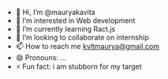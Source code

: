 - 👋 Hi, I’m @mauryakavita
- 👀 I’m interested in Web development
- 🌱 I’m currently learning Ract.js
- 💞️ I’m looking to collaborate on internship
- 📫 How to reach me kvltmaurya@gmail.com
- 😄 Pronouns: ...
- ⚡ Fun fact: i am stubborn for my target

<!---
mauryakavita/mauryakavita is a ✨ special ✨ repository because its `README.md` (this file) appears on your GitHub profile.
You can click the Preview link to take a look at your changes.
--->
